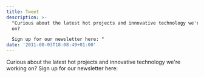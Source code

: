 ```yaml
---
title: Tweet
description: >-
  "Curious about the latest hot projects and innovative technology we're working
  on? 

  Sign up for our newsletter here: "
date: '2011-08-03T18:08:49+01:00'
---
```

Curious about the latest hot projects and innovative technology we're working on? 
Sign up for our newsletter here: 
